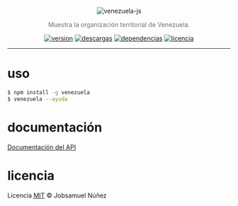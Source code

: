 <p align="center">
    <img alt="venezuela-js" src="http://i.imgur.com/9CNl0Af.png" width="auto">
</p>
<p align="center" style="color:#707070;">
  Muestra la organización territorial de Venezuela.
</p>
<p align="center">
  <a href="https://www.npmjs.com/package/venezuela"><img alt="version" src="https://img.shields.io/npm/v/venezuela.svg?style=flat-square"></a>
  <a href="https://www.npmjs.com/package/venezuela"><img alt="descargas" src="https://img.shields.io/npm/dt/venezuela.svg?style=flat-square"></a>
  <a href="http://badge.fury.io/js/venezuela"><img alt="dependencias" src="https://david-dm.org/jobsamuel/venezuela-js.svg?style=flat-square"></a>
  <a href="https://www.npmjs.com/package/venezuela"><img alt="licencia" src="https://img.shields.io/npm/l/venezuela.svg?style=flat-square"></a>
</p>

----

# uso

```bash
$ npm install -g venezuela
$ venezuela --ayuda
```

# documentación

[Documentación del API](DOCUMENTACION.md)

# licencia

Licencia [MIT](http://opensource.org/licenses/MIT) :copyright: Jobsamuel Núñez